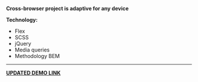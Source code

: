 **Cross-browser project is adaptive for any device**

**Technology:**
* Flex
* SCSS
* jQuery
* Media queries
* Methodology BEM
***

**[UPDATED DEMO LINK](https://artemmarkevych1.github.io/reliable-test/)**

